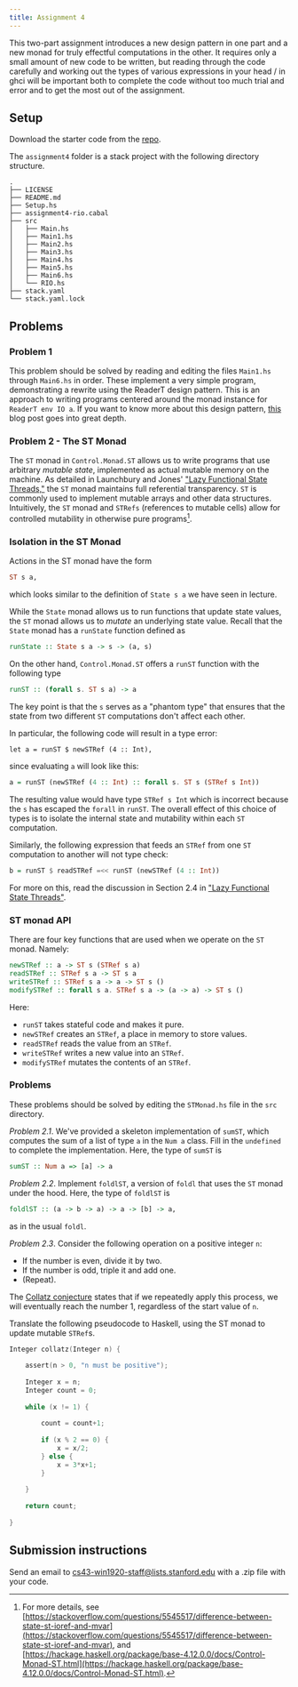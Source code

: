 ```yaml
---
title: Assignment 4
---
```


This two-part assignment introduces a new design pattern in one part and a new
monad for truly effectful computations in the other. It requires only a small
amount of new code to be written, but reading through the code carefully and
working out the types of various expressions in your head / in ghci will be
important both to complete the code without too much trial and error and
to get the most out of the assignment.

## Setup

Download the starter code from the [repo](https://github.com/ischeinfeld/cs43-assignments). 

The `assignment4` folder is a stack project with the following directory structure.

```
.
├── LICENSE
├── README.md
├── Setup.hs
├── assignment4-rio.cabal
├── src
│   ├── Main.hs
│   ├── Main1.hs
│   ├── Main2.hs
│   ├── Main3.hs
│   ├── Main4.hs
│   ├── Main5.hs
│   ├── Main6.hs
│   └── RIO.hs
├── stack.yaml
└── stack.yaml.lock
```

## Problems

### Problem 1

This problem should be solved by reading and editing the files `Main1.hs`
through `Main6.hs` in order. These implement a very simple program,
demonstrating a rewrite using the ReaderT design pattern. This is an approach to
writing programs centered around the monad instance for `ReaderT env IO a`. If
you want to know more about this design pattern,
[this](https://www.fpcomplete.com/blog/2017/06/readert-design-pattern) blog post goes
into great depth. 

### Problem 2 - The ST Monad

The `ST` monad in `Control.Monad.ST` allows us to write programs that use arbitrary _mutable state_, implemented as actual mutable memory on the machine.  As detailed in Launchbury and Jones' ["Lazy Functional State Threads,"](https://www.microsoft.com/en-us/research/wp-content/uploads/1994/06/lazy-functional-state-threads.pdf) the `ST` monad maintains full referential transparency.  `ST` is commonly used to implement mutable arrays and other data structures. Intuitively, the `ST` monad and `STRefs`  (references to mutable cells) allow for controlled mutability in otherwise pure programs[^MORE].

[^MORE]: For more details, see [https://stackoverflow.com/questions/5545517/difference-between-state-st-ioref-and-mvar](https://stackoverflow.com/questions/5545517/difference-between-state-st-ioref-and-mvar), and [https://hackage.haskell.org/package/base-4.12.0.0/docs/Control-Monad-ST.html](https://hackage.haskell.org/package/base-4.12.0.0/docs/Control-Monad-ST.html).


### Isolation in the ST Monad

Actions in the ST monad have the form
```haskell
ST s a,
```
which looks similar to the definition of `State s a` we have seen in lecture.


While the `State` monad allows us to run functions that update state values, the `ST` monad allows us to _mutate_ an underlying state value.  Recall that the `State` monad has a `runState` function defined as

```haskell
runState :: State s a -> s -> (a, s)
```

On the other hand, `Control.Monad.ST` offers a `runST` function with the following type
```haskell
runST :: (forall s. ST s a) -> a
```
The key point is that the `s` serves as a "phantom type" that ensures that the state from two different `ST` computations don't affect each other.

In particular, the following code will result in a type error:
```
let a = runST $ newSTRef (4 :: Int),
```
since evaluating `a` will look like this:
```haskell
a = runST (newSTRef (4 :: Int) :: forall s. ST s (STRef s Int))
```
The resulting value would have type `STRef s Int` which is incorrect because the `s` has escaped the `forall` in `runST`.  The overall effect of this choice of types is to isolate the internal state and mutability within each `ST` computation.

Similarly, the following expression that feeds an `STRef` from one `ST` computation to another will not type check:
```haskell
b = runST $ readSTRef =<< runST (newSTRef (4 :: Int)) 
```

For more on this, read the discussion in Section 2.4 in ["Lazy Functional State Threads"](https://www.microsoft.com/en-us/research/wp-content/uploads/1994/06/lazy-functional-state-threads.pdf).

### ST monad API

There are four key functions that are used when we operate on the `ST` monad.  Namely:
```haskell
newSTRef :: a -> ST s (STRef s a)
readSTRef :: STRef s a -> ST s a
writeSTRef :: STRef s a -> a -> ST s ()
modifySTRef :: forall s a. STRef s a -> (a -> a) -> ST s ()
```

Here:

- `runST` takes stateful code and makes it pure.
- `newSTRef` creates an `STRef`, a place in memory to store values.
- `readSTRef` reads the value from an `STRef`.
- `writeSTRef` writes a new value into an `STRef`.
- `modifySTRef` mutates the contents of an `STRef`.

### Problems

These problems should be solved by editing the `STMonad.hs` file in the `src` directory.

*Problem 2.1*. We've provided a skeleton implementation of `sumST`, which computes the sum of a list of type `a` in the `Num a` class.  Fill in the `undefined` to complete the implementation.  Here, the type of `sumST` is
```haskell
sumST :: Num a => [a] -> a
```

*Problem 2.2*. Implement `foldlST`, a version of `foldl` that uses the `ST` monad under the hood.  Here, the type of `foldlST` is

```haskell
foldlST :: (a -> b -> a) -> a -> [b] -> a,
```
as in the usual `foldl`.

*Problem 2.3*. Consider the following operation on a positive integer `n`:

- If the number is even, divide it by two.
- If the number is odd, triple it and add one.
- (Repeat).

The [Collatz conjecture](https://en.wikipedia.org/wiki/Collatz_conjecture) states that if we repeatedly apply this process, we will eventually reach the number 1, regardless of the start value of `n`.

Translate the following pseudocode to Haskell, using the ST monad to update mutable `STRef`s.

```C
Integer collatz(Integer n) {
    
    assert(n > 0, "n must be positive");
    
    Integer x = n;
    Integer count = 0;
    
    while (x != 1) {
        
        count = count+1;
        
        if (x % 2 == 0) {
            x = x/2;
        } else {
            x = 3*x+1;
        }
        
    }
    
    return count;
    
}
```

## Submission instructions

Send an email to cs43-win1920-staff@lists.stanford.edu with a .zip file with your code.
